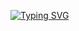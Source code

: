 [![Typing SVG](https://readme-typing-svg.herokuapp.com?font=JetBrains+Mono&weight=900&pause=1000&color=880000&random=false&width=435&lines=In+Love+with+Coding%2C+Hacking%2C+Linux+and+Music)](https://git.io/typing-svg)
<!--
**thepettypow/thepettypow** is a ✨ _special_ ✨ repository because its `README.md` (this file) appears on your GitHub profile.

Here are some ideas to get you started:

- 🔭 I’m currently working on ...
- 🌱 I’m currently learning ...
- 👯 I’m looking to collaborate on ...
- 🤔 I’m looking for help with ...
- 💬 Ask me about ...
- 📫 How to reach me: ...
- 😄 Pronouns: ...
- ⚡ Fun fact: ...
-->
